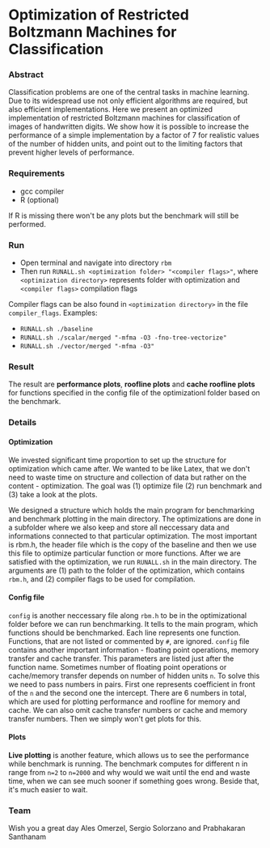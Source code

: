 # Optimization of Restricted Boltzmann Machines for Classification

### Abstract

Classification problems are one of the central tasks in machine learning. Due to its widespread use not only efficient algorithms are required, but also efficient implementations. Here we present an optimized implementation of restricted Boltzmann machines for classification of images of handwritten digits. We show how it is possible to increase the performance of a simple implementation by a factor of 7 for realistic values of the number of hidden units, and point out to the limiting factors that prevent higher levels of performance.

### Requirements
 
* gcc compiler 
* R (optional) 

If R is missing there won't be any plots but the benchmark will still be performed. 


### Run

* Open terminal and navigate into directory `rbm`
* Then run `RUNALL.sh <optimization folder> "<compiler flags>"`, where `<optimization directory>` represents folder with optimization and `<compiler flags>` compilation flags

Compiler flags can be also found in `<optimization directory>` in the file `compiler_flags`.
Examples:

* `RUNALL.sh ./baseline`
* `RUNALL.sh ./scalar/merged "-mfma -O3 -fno-tree-vectorize"`
* `RUNALL.sh ./vector/merged "-mfma -O3"`

### Result

The result are __performance plots__, __roofline plots__ and __cache roofline plots__ for functions specified in the config file of the optimizationl folder based on the benchmark.

### Details

#### Optimization

We invested significant time proportion to set up the structure for optimization which came after. We wanted to be like Latex, that we don't need to waste time on structure and collection of data but rather on the content - optimization. The goal was (1) optimize file (2) run benchmark and (3) take a look at the plots.

We designed a structure which holds the main program for benchmarking and benchmark plotting in the main directory. The optimizations are done in a subfolder where we also keep and store all neccessary data and informations connected to that particular optimization. The most important is rbm.h, the header file which is the copy of the baseline and then we use this file to optimize particular function or more functions. After we are satisfied with the optimization, we run `RUNALL.sh` in the main directory. The arguments are (1) path to the folder of the optimization, which contains `rbm.h`, and (2) compiler flags to be used for compilation. 

#### Config file

`config` is another neccessary file along `rbm.h` to be in the optimizational folder before we can run benchmarking. It tells to the main program, which functions should be benchmarked. Each line represents one function. Functions, that are not listed or commented by `#`, are ignored. `config` file contains another important information - floating point operations, memory transfer and cache transfer. This parameters are listed just after the function name. Sometimes number of floating point operations or cache/memory transfer depends on number of hidden units `n`. To solve this we need to pass numbers in pairs. First one represents coefficient in front of the `n` and the second one the intercept. There are 6 numbers in total, which are used for plotting performance and roofline for memory and cache. We can also omit cache transfer numbers or cache and memory transfer numbers. Then we simply won't get plots for this.

#### Plots

__Live plotting__ is another feature, which allows us to see the performance while benchmark is running. The benchmark computes for different n in range from `n=2` to `n=2000` and why would we wait until the end and waste time, when we can see much sooner if something goes wrong. Beside that, it's much easier to wait.

### Team
Wish you a great day Ales Omerzel, Sergio Solorzano and Prabhakaran Santhanam